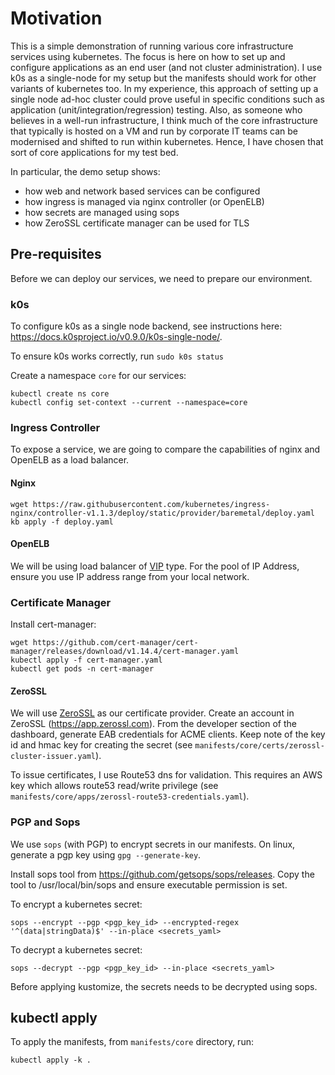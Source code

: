 # Motivation

This is a simple demonstration of running various core infrastructure services 
using kubernetes. The focus is here on how to set up and configure applications
as an end user (and not cluster administration). I use k0s as a single-node
for my setup but the manifests should work for other variants of kubernetes
too. In my experience, this approach of setting up a single node ad-hoc
cluster could prove useful in specific conditions such as
application (unit/integration/regression) testing. Also, as someone who
believes in a well-run infrastructure, I think much of the core infrastructure
that typically is hosted on a VM and run by corporate IT teams can be
modernised and shifted to run within kubernetes. Hence, I have chosen that sort
of core applications for my test bed.

In particular, the demo setup shows:

- how web and network based services can be configured
- how ingress is managed via nginx controller (or OpenELB)
- how secrets are managed using sops
- how ZeroSSL certificate manager can be used for TLS

## Pre-requisites

Before we can deploy our services, we need to prepare our environment.

### k0s

To configure k0s as a single node backend, see instructions here: https://docs.k0sproject.io/v0.9.0/k0s-single-node/.

To ensure k0s works correctly, run `sudo k0s status`

Create a namespace `core` for our services:

```
kubectl create ns core
kubectl config set-context --current --namespace=core
```

### Ingress Controller

To expose a service, we are going to compare the capabilities of nginx and 
OpenELB as a load balancer.

#### Nginx 

```
wget https://raw.githubusercontent.com/kubernetes/ingress-nginx/controller-v1.1.3/deploy/static/provider/baremetal/deploy.yaml
kb apply -f deploy.yaml
```

#### OpenELB

We will be using load balancer of [VIP](https://openelb.io/docs/getting-started/usage/use-openelb-in-vip-mode/) type.
For the pool of IP Address, ensure you use IP address range from your local network.

### Certificate Manager

Install cert-manager:
```
wget https://github.com/cert-manager/cert-manager/releases/download/v1.14.4/cert-manager.yaml
kubectl apply -f cert-manager.yaml
kubectl get pods -n cert-manager
```

#### ZeroSSL

We will use [ZeroSSL](https://cert-manager.io/docs/tutorials/zerossl/zerossl/) as our certificate provider.
Create an account in ZeroSSL (https://app.zerossl.com). From the developer
section of the dashboard, generate EAB credentials for ACME clients. Keep note
of the key id and hmac key for creating the secret (see `manifests/core/certs/zerossl-cluster-issuer.yaml`).

To issue certificates, I use Route53 dns for validation. This requires an AWS
key which allows route53 read/write privilege (see `manifests/core/apps/zerossl-route53-credentials.yaml`).

### PGP and Sops

We use `sops` (with PGP) to encrypt secrets in our manifests.
On linux, generate a pgp key using `gpg --generate-key`.

Install sops tool from https://github.com/getsops/sops/releases.
Copy the tool to /usr/local/bin/sops and ensure executable permission is set.

To encrypt a kubernetes secret:
```
sops --encrypt --pgp <pgp_key_id> --encrypted-regex '^(data|stringData)$' --in-place <secrets_yaml>
```

To decrypt a kubernetes secret:
```
sops --decrypt --pgp <pgp_key_id> --in-place <secrets_yaml>
```

Before applying kustomize, the secrets needs to be decrypted using sops.

## kubectl apply

To apply the manifests, from `manifests/core` directory, run:
```
kubectl apply -k .
```
